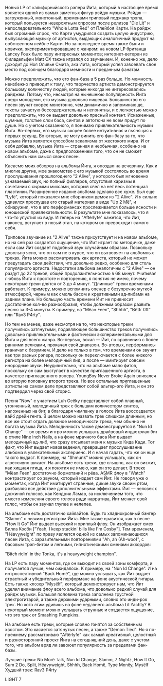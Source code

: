 Новый LP от калифорнийского рэпера Йита, который в настоящее время является одной из самых заметных фигур рэйдж музыки. Рэйдж — загруженный, монотонный, временами триповый поджанр трэпа, который пользуется невероятным спросом после релизов "Die Lit" и непоследовательного "Whole Lotta Red" от Плейбоя Карти. На рэйдж был огромный спрос, что Карти умудрился создать целую индустрию, выпускающая музыку от артистов, выдающих аналогичный продукт на собственном лейбле Карти. Но за последнее время также были и новички, экспериментировавшие с жанром: на новом LP британца Lancey Foux было пару интересных моментов; интернет-ветеран из Филадельфии Matt OX также игрался со звучанием. И, конечно же, дело доходит до Ноя Оливье Смита, ака Йита, который успел завоевать свое место под солнцем благодаря мемности и преданным фанатам.

Можно предположить, что его фан-база в 5 раз больше. Но мемность неизбежно приводит к тому, что творчество артиста демонстрируется большому количеству людей, которые никогда не интересовались рэйджем. Потому что, несмотря на нынешнюю популярность Йита среди молодежи, его музыка довольно нишевая. Большинство его песен звучат скорее монотонно, чем динамично и запоминающе, тексты зачастую бессодержательны и непонятны, и с легкостью можно предположить, что он выдает довольно пресный контент. Искаженные, шумные, толстые слои баса, синтов и автотюна не всем придут по душе. Но с учетом сказанного, я понимаю привлекательность музыки Йита. Во-первых, его музыка скорее более интуитивная и пьянящая с первых секунд. Во-вторых, не могу винить его фан-базу за то, что музыка Йита является способом эскапизма от жестокого мира. И от себя добавлю, музыка Йита — странная и необычная, особенно на новом альбоме, даже с предположением того, что он не сможет объяснить нам смысл своих песен.

Касаемо моих обзоров на альбомы Йита, я опоздал на вечеринку. Как и многие другие, мое знакомство с его музыкой состоялось во время прослушивания прошлогоднего "2 Alive", у которого был мгновенно узнаваемый звук, но полный филлеров, отсутствия харизмы в сочетании с сырыми миксами, который свел на нет весь потенциал пластинки. Расширенное издание альбома сделало все хуже. Был еще "Lyfë", который показался мне сборником демок из "2 Alive". И я сильно удивился прослушав его старый материал в виде "Up 2 Më", и обнаружил, что в его перформансах прослеживается больше ясности и юношеской привлекательности. В результате мне показалось, что я что-то упустил из виду. И теперь на "Aftërlyfe" кажется, что Йит, наконец, вступает в новый этап, на котором он превосходит самого себя.

Триповое звучание из "2 Alive" также присутствует и на новом альбоме, но на сей раз создается ощущение, что Йит играет по методичке, даже если сам Йит создает подобный звук случайным образом. Поскольку довольно ясно, что он сам не в курсе, что он вытворяет на альбомных треках. Йита можно рассматривать как артиста, который не может предугадать свои действия, что довольно редко, особенно для столь популярного артиста. Недостатки альбома аналогичны с "2 Alive" — он раздут до 22 треков, общей продолжительностью в 68 минут. Учитывая любовь Йита к простоте и повторению, я понятия не имею, почему некоторые треки длятся от 3 до 4 минут. "Длинные" треки временами работают. К примеру, можно вспомнить опенер с безупречно жуткой атмосферой, черным как смоль басом и креативными ад-либами на заднем плане. Но большую часть времени Йит не привносит достаточное кол-во разнообразия, чтобы должным образом развить песню за 3-4 минуты. К примеру, на "Mëan Feen", "Shhhh", "Bëttr 0ff" или "Rav3 P4rty".

Но тем не менее, даже несмотря на то, что некоторые треки получились затянутыми, подавляющее большинство треков получились довольно привлекательными и фактически экспериментальными для Йита и для всего жанра. Во-первых, вокал — Йит, по сравнению с более ранними релизами, прокачал свой диапазон. Во-вторых, перформансы граничат с безумием. И дело не только в том, что временами он звучит как три разных рэпера, поскольку он переключается с более низкого регистра на более мелодичный лид, а после — имитирует совсем инородные звуки. Неудивительно, что на альбоме мало фитов, поскольку он сам выступает в качестве приглашенного артиста, в качестве приглашенного рэпера. YoungBoy Never Broke Again вписался во вторую половину второго трека. Но все остальные приглашенные артисты на самом деле представляют собой альтер-эго Йита, и он это подтвердил через свой сторис.

Песня "Now" с участием Luh Geëky представляет собой плавный, утонченный, мелодичный трек с большим количеством синтов, наложенных на бит, а благодаря чимпанку в голосе Йита воссоздается вайб дрейн генга. В целом можно назвать трек слишком длинным, но все же стоит отдать должное мелодичности трека, чем обычно не богата музыка Йита. Мелодичность также демонстрируется в "Nun Id Change" — во время интро можно услышать драйвовый индастриал бит в стиле Nine Inch Nails, а на фоне мрачного баса Йит выдает мелодичный ад-либ, что сразу отсылает меня к музыке Кида Кади. Тот факт, что Йит выдает нововведения, превращает прослушивание альбома в увлекательный экспериенс. И я начал гадать, что же он еще такого выдаст. К примеру, на "Shmunk" можно услышать, как он агрессивно шикает. На альбоме есть треки, где слышно, как он визжит, как хищная птица, и я понятия не имею, как он это делает. В треке "Mëan Feen" достаточно бормотаний и рёва. ASMR флоу в "Watch" контрастирует со звуком, который издает сам Йит. Не говоря уже о моментах, когда Йит имитирует странные, дикие звуки своим ртом, разбавляя все действие дополнительными эффектами. Йит — человек с дюжиной голосов, как Кендрик Ламар, за исключением того, что вместо изменения своего голоса ради нарратива, Йит меняет свой голос, чтобы он звучал глупее и нелепее.

На альбоме есть достаточно хайлайтов. Будь то хладнокровный бэнгер "Slamm" с низким регистром Йита. Мне также нравится, как в песне "How It Go" Йит выдает высокий и хриплый флоу. Он изображает смех Билла Косби ["Yeah, I keep stackin' bills like I'm Cosby"]. Тем временем, "Hëavyweight" по праву является одной из самых запоминающихся песен Йита, с заразительными повторениями "Ah, ah (Ah-woo)", с басовым трэп-битом и легкими, гипнотическими сменами аккордов:

"Bitch ridin' in the Tonka, it's a heavyweight champion".

На LP есть пару моментов, где он выходит из своей зоны комфорта, и получается лучше, чем ожидалось. К примеру, на "Nun Id Change". И на интроспективной "Back Homë", где можно услышать, как Йит выдает страстный и убедительный перформанс на фоне акустической гитары. Есть также клозер "Mysëlf", который демонстрирует нам, что Йит уделил внимание флоу всего альбома, что довольно редкий случай для рэйдж музыки. Большая половина трека заполнена грустной электрогитарой, а также дерзкими ударными, словно это инди-рок трек. Но кого этим удивишь на фоне недавнего альбома Lil Yachty? В некоторый момент можно услышать струнные и создается ощущение, что это трек от Smashing Pumpkins.

На альбоме есть треки, которые словно гонятся за собственным хвостом. Это касается затянутых песен, а также "Dëmon Tied". Но я по-прежнему рассматриваю "Aftërlyfe" как самый креативный, целостный и разносторонний проект Йита на сегодняшний день, даже с учетом того, что альбом вряд ли завоюет популярность за пределами фан-базы.

Лучшие треки: No Morë Talk, Nun Id Change, Slamm, 7 Nightz, How It Go, Sum 2 Do, Split, Hëavyweight, Shhhh, Back Homë, Type Monëy, Mysëlf
Худший трек: Rav3 P4rty

LIGHT 7

